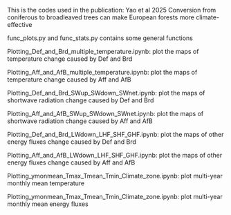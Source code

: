 This is the codes used in the publication: Yao et al 2025 Conversion from coniferous to broadleaved trees can make European forests more climate-effective

func_plots.py and func_stats.py contains some general functions

Plotting_Def_and_Brd_multiple_temperature.ipynb: plot the maps of temperature change caused by Def and Brd

Plotting_Aff_and_AfB_multiple_temperature.ipynb: plot the maps of temperature change caused by Aff and AfB

Plotting_Def_and_Brd_SWup_SWdown_SWnet.ipynb: plot the maps of shortwave radiation change caused by Def and Brd

Plotting_Aff_and_AfB_SWup_SWdown_SWnet.ipynb: plot the maps of shortwave radiation change caused by Aff and AfB

Plotting_Def_and_Brd_LWdown_LHF_SHF_GHF.ipynb: plot the maps of other energy fluxes change caused by Def and Brd

Plotting_Aff_and_AfB_LWdown_LHF_SHF_GHF.ipynb: plot the maps of other energy fluxes change caused by Aff and AfB

Plotting_ymonmean_Tmax_Tmean_Tmin_Climate_zone.ipynb: plot multi-year monthly mean temperature

Plotting_ymonmean_Tmax_Tmean_Tmin_Climate_zone.ipynb: plot multi-year monthly mean energy fluxes
